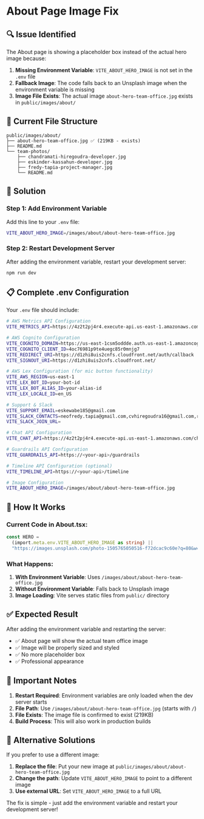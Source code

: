 # About Page Image Fix

## 🔍 **Issue Identified**

The About page is showing a placeholder box instead of the actual hero image because:

1. **Missing Environment Variable**: `VITE_ABOUT_HERO_IMAGE` is not set in the `.env` file
2. **Fallback Image**: The code falls back to an Unsplash image when the environment variable is missing
3. **Image File Exists**: The actual image `about-hero-team-office.jpg` exists in `public/images/about/`

## 📁 **Current File Structure**

```
public/images/about/
├── about-hero-team-office.jpg ✅ (219KB - exists)
├── README.md
└── team-photos/
    ├── chandramati-hiregoudra-developer.jpg
    ├── eskinder-kassahun-developer.jpg
    ├── fredy-tapia-project-manager.jpg
    └── README.md
```

## 🔧 **Solution**

### **Step 1: Add Environment Variable**

Add this line to your `.env` file:

```bash
VITE_ABOUT_HERO_IMAGE=/images/about/about-hero-team-office.jpg
```

### **Step 2: Restart Development Server**

After adding the environment variable, restart your development server:

```bash
npm run dev
```

## 📋 **Complete .env Configuration**

Your `.env` file should include:

```bash
# AWS Metrics API Configuration
VITE_METRICS_API=https://4z2t2pj4r4.execute-api.us-east-1.amazonaws.com/metrics

# AWS Cognito Configuration
VITE_COGNITO_DOMAIN=https://us-east-1csm5oddde.auth.us-east-1.amazoncognito.com
VITE_COGNITO_CLIENT_ID=4oc76981p9te4uegc85r0mnjg7
VITE_REDIRECT_URI=https://d1zhi8uis2cnfs.cloudfront.net/auth/callback
VITE_SIGNOUT_URI=https://d1zhi8uis2cnfs.cloudfront.net/

# AWS Lex Configuration (for mic button functionality)
VITE_AWS_REGION=us-east-1
VITE_LEX_BOT_ID=your-bot-id
VITE_LEX_BOT_ALIAS_ID=your-alias-id
VITE_LEX_LOCALE_ID=en_US

# Support & Slack
VITE_SUPPORT_EMAIL=eskewabe185@gmail.com
VITE_SLACK_CONTACTS=neofredy.tapia@gmail.com,cvhiregoudra16@gmail.com,rcanger@gmail.com,hammadikhan123@gmail.com
VITE_SLACK_JOIN_URL=

# Chat API Configuration
VITE_CHAT_API=https://4z2t2pj4r4.execute-api.us-east-1.amazonaws.com/chat

# Guardrails API Configuration
VITE_GUARDRAILS_API=https://<your-api>/guardrails

# Timeline API Configuration (optional)
VITE_TIMELINE_API=https://<your-api>/timeline

# Image Configuration
VITE_ABOUT_HERO_IMAGE=/images/about/about-hero-team-office.jpg
```

## 🎯 **How It Works**

### **Current Code in About.tsx:**

```typescript
const HERO =
  (import.meta.env.VITE_ABOUT_HERO_IMAGE as string) ||
  "https://images.unsplash.com/photo-1505765050516-f72dcac9c60e?q=80&w=1400";
```

### **What Happens:**

1. **With Environment Variable**: Uses `/images/about/about-hero-team-office.jpg`
2. **Without Environment Variable**: Falls back to Unsplash image
3. **Image Loading**: Vite serves static files from `public/` directory

## ✅ **Expected Result**

After adding the environment variable and restarting the server:

- ✅ About page will show the actual team office image
- ✅ Image will be properly sized and styled
- ✅ No more placeholder box
- ✅ Professional appearance

## 🚨 **Important Notes**

1. **Restart Required**: Environment variables are only loaded when the dev server starts
2. **File Path**: Use `/images/about/about-hero-team-office.jpg` (starts with `/`)
3. **File Exists**: The image file is confirmed to exist (219KB)
4. **Build Process**: This will also work in production builds

## 🔄 **Alternative Solutions**

If you prefer to use a different image:

1. **Replace the file**: Put your new image at `public/images/about/about-hero-team-office.jpg`
2. **Change the path**: Update `VITE_ABOUT_HERO_IMAGE` to point to a different image
3. **Use external URL**: Set `VITE_ABOUT_HERO_IMAGE` to a full URL

The fix is simple - just add the environment variable and restart your development server!

